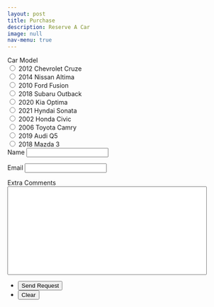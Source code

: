 ```yaml
---
layout: post
title: Purchase
description: Reserve A Car
image: null
nav-menu: true
---
```


<style>
	.comment {
		resize: none;
		height: 200px;
		width: 450px;
	}
</style>

<form action="https://submit-form.com/kPfVw0BD" method="POST">
	<label for="name">Car Model</label><div class="field half first">
		<input type="radio" id="2012 Chevrolet Cruze" name="car-selection" value="2012 Chevrolet Cruze" required>
		<label for="2012 Chevrolet Cruze">2012 Chevrolet Cruze</label>
		<br>
		<input type="radio" id="2014 Nissan Altima" name="car-selection" value="2014 Nissan Altima" required>
		<label for="2014 Nissan Altima">2014 Nissan Altima</label>
		<br>
		<input type="radio" id="2010 Ford Fusion" name="car-selection" value="2010 Ford Fusion" required>
		<label for="2010 Ford Fusion">2010 Ford Fusion</label>
		<br>
		<input type="radio" id="2018 Subaru Outback" name="car-selection" value="2018 Subaru Outback" required>
		<label for="2018 Subaru Outback">2018 Subaru Outback</label>
		<br>
		<input type="radio" id="2020 Kia Optima" name="car-selection" value="2020 Kia Optima" required>
		<label for="2020 Kia Optima">2020 Kia Optima</label>
		<br>
		<input type="radio" id="2021 Hyndai Sonata" name="car-selection" value="2021 Hyndai Sonata" required>
		<label for="2021 Hyndai Sonata">2021 Hyndai Sonata</label>
		<br>
		<input type="radio" id="2002 Honda Civic" name="car-selection" value="2002 Honda Civic" required>
		<label for="2002 Honda Civic">2002 Honda Civic</label>
		<br>
		<input type="radio" id="2006 Toyota Camry" name="car-selection" value="2006 Toyota Camry" required>
		<label for="2006 Toyota Camry">2006 Toyota Camry</label>
		<br>
		<input type="radio" id="2019 Audi Q5" name="car-selection" value="2019 Audi Q5" required>
		<label for="2019 Audi Q5">2019 Audi Q5</label>
		<br>
		<input type="radio" id="2018 Mazda 3" name="car-selection" value="2018 Mazda 3" required>
		<label for="2018 Mazda 3">2018 Mazda 3</label>
	</div>

<div class="field half first">
<label for="name">Name</label>
<input type="text" name="name" id="name" required/>
<br>

<label for="email">Email</label>
<input type="email" name="email" id="email" required/>

</div>

<div class="field">
	<label for="message">Extra Comments</label>

<textarea
id="message"
name="message"
placeholder="Message"
required
class = comment
>

</textarea>
</div>

<ul class="actions">
	<li>
		<input type="submit" value="Send Request" class="special" />
	</li>
	<li>
		<input type="reset" value="Clear" />
	</li>
</ul>

</form>